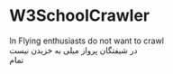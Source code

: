 # W3SchoolCrawler
 In Flying enthusiasts do not want to crawl 
<br /> 
در شیفتگان پرواز میلی به خزیدن نیست 
<br /> 
 تمام 
